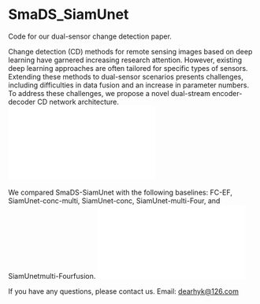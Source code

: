 # SmaDS_SiamUnet

Code for our dual-sensor change detection paper.

Change detection (CD) methods for remote sensing images based on deep learning have garnered increasing research attention. However, existing deep learning approaches are often tailored for specific types of sensors. Extending these methods to dual-sensor scenarios presents challenges, including difficulties in data fusion and an increase in parameter numbers. To address these challenges, we propose a novel dual-stream encoder-decoder CD network architecture.
![The distinction between SAR images and optical images](figs/overview.pdf)

We compared SmaDS-SiamUnet with the following baselines: FC-EF, SiamUnet-conc-multi, SiamUnet-conc, SiamUnet-multi-Four, and SiamUnetmulti-Fourfusion.
![Comparison of Different Methods (Our Method in the Last Column)](figs/resultfig.pdf)

If you have any questions, please contact us. Email: dearhyk@126.com

